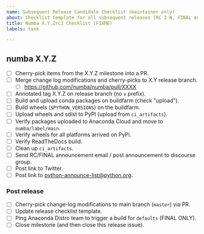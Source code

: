 ```yaml
---
name: Subsequent Release Candidate Checklist (maintainer only)
about: Checklist template for all subsequent releases (RC 2-N, FINAL and PATCH) of every series
title: Numba X.Y.Zrc1 Checklist (FIXME)
labels: task

---
```



## numba X.Y.Z

* [ ] Cherry-pick items from the X.Y.Z milestone into a PR.
* [ ] Merge change log modifications and cherry-picks to X.Y release branch.
  * [ ] https://github.com/numba/numba/pull/XXXX
* [ ] Annotated tag X.Y.Z on release branch (no `v` prefix).
* [ ] Build and upload conda packages on buildfarm (check "upload").
* [ ] Build wheels (`$PYTHON_VERSIONS`) on the buildfarm.
* [ ] Upload wheels and sdist to PyPI (upload from `ci_artifacts`).
* [ ] Verify packages uploaded to Anaconda Cloud and move to
  `numba/label/main`.
* [ ] Verify wheels for all platforms arrived on PyPi.
* [ ] Verify ReadTheDocs build.
* [ ] Clean up `ci_artifacts`.
* [ ] Send RC/FINAL announcement email / post announcement to discourse group.
* [ ] Post link to Twitter.
* [ ] Post link to python-announce-list@python.org.

### Post release

* [ ] Cherry-pick change-log modifications to main branch (`master`) via PR.
* [ ] Update release checklist template.
* [ ] Ping Anaconda Distro team to trigger a build for `defaults` (FINAL ONLY).
* [ ] Close milestone (and then close this release issue).
